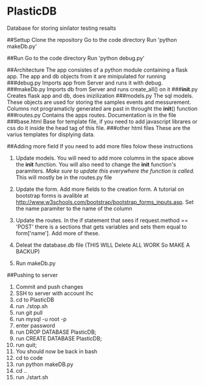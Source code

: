 # PlasticDB
Database for storing sinilator testing resalts

##Settup
Clone the repository
Go to the code directory
Run 'python makeDb.py'

##Run
Go to the code directory
Run 'python debug.py'

##Architecture
The app consistes of a python module containing a flask app. The app and db objects from it are minipulated for running
###debug.py
Imports app from Server and runs it with debug.
###makeDb.py
Imports db from Server and runs create_all() on it
###__init__.py
Creates flask app and db, does inizilization
###models.py
The sql models. These objects are used for storing the samples events and messurement. Columns not programaticly generated are past in throught the __init__() function
###routes.py
Contains the apps routes. Documentation is in the file
###base.html
Base for template file, if you need to add javascript librares or css do it inside the head tag of this file.
###other html files
These are the varius templates for displying data.

##Adding more field
If you need to add more files folow these instructions

1. Update models. You will need to add more columns in the space above the __init__ function. You will also need to change the __init__ function's paramiters. *Make sure to update this everywhere the function is called.* This will mostly be in the routes.py file

2. Update the form. Add more fields to the creation form. A tutorial on bootstrap forms is avalible at http://www.w3schools.com/bootstrap/bootstrap_forms_inputs.asp. Set the name paramiter to the name of the column
3. Update the routes. In the if statement that sees if request.method == 'POST' there is a sections that gets variables and sets them equal to form['name']. Add more of these.

4. Deleat the database.db file (THIS WILL Delete ALL WORK So MAKE A BACKUP)

5. Run makeDb.py

##Pushing to server
1. Commit and push changes
2. SSH to server with account lhc
3. cd to PlasticDB
4. run ./stop.sh
5. run git pull
6. run mysql -u root -p
7. enter password
8. run DROP DATABASE PlasticDB;
9. run CREATE DATABASE PlasticDB;
10. run quit;
11. You should now be back in bash
12. cd to code
13. run python makeDB.py
14. cd ..
15. run ./start.sh
